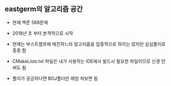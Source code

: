 ## eastgerm의 알고리즘 공간

- 현재 백준 568문제

- 2018년 초 부터 본격적으로 시작

- 현재는 부스트캠프에 매진하느라 알고리즘을 집중적으로 하지는 않지만 심심풀이로 종종 함

- CMakeLists.txt 파일은 내가 사용하는 IDE에서 빌드시 필요한 파일이므로 신경 안써도 됨

- 풀이가 궁금하다면 BOJ폴더만 헤엄 쳐보면 됨